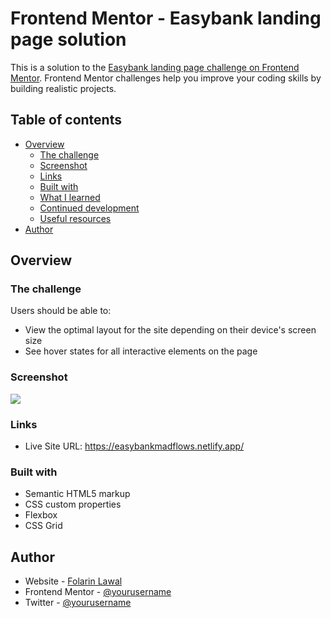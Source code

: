 # Frontend Mentor - Easybank landing page solution

This is a solution to the [Easybank landing page challenge on Frontend Mentor](https://www.frontendmentor.io/challenges/easybank-landing-page-WaUhkoDN). Frontend Mentor challenges help you improve your coding skills by building realistic projects. 

## Table of contents

- [Overview](#overview)
  - [The challenge](#the-challenge)
  - [Screenshot](#screenshot)
  - [Links](#links)
  - [Built with](#built-with)
  - [What I learned](#what-i-learned)
  - [Continued development](#continued-development)
  - [Useful resources](#useful-resources)
- [Author](#author)

## Overview

### The challenge

Users should be able to:

- View the optimal layout for the site depending on their device's screen size
- See hover states for all interactive elements on the page

### Screenshot

![](./screenshot.jpg)


### Links


- Live Site URL: https://easybankmadflows.netlify.app/


### Built with

- Semantic HTML5 markup
- CSS custom properties
- Flexbox
- CSS Grid



## Author

- Website - [Folarin Lawal](https://www.madflows.netlify.app)
- Frontend Mentor - [@yourusername](https://www.frontendmentor.io/profile/Madflows)
- Twitter - [@yourusername](https://www.twitter.com/madflows_)


